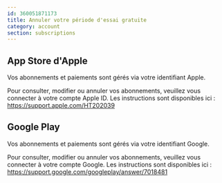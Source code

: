 ```yaml
---
id: 360051871173
title: Annuler votre période d'essai gratuite  
category: account
section: subscriptions
---
```


## App Store d'Apple

Vos abonnements et paiements sont gérés via votre identifiant Apple.

Pour consulter, modifier ou annuler vos abonnements, veuillez vous connecter à votre compte Apple ID. Les instructions sont disponibles ici : <https://support.apple.com/HT202039>

## Google Play

Vos abonnements et paiements sont gérés via votre identifiant Google.

Pour consulter, modifier ou annuler vos abonnements, veuillez vous connecter à votre compte Google. Les instructions sont disponibles ici : <https://support.google.com/googleplay/answer/7018481>